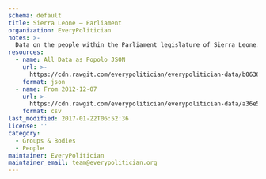```yaml
---
schema: default
title: Sierra Leone — Parliament
organization: EveryPolitician
notes: >-
  Data on the people within the Parliament legislature of Sierra Leone.
resources:
  - name: All Data as Popolo JSON
    url: >-
      https://cdn.rawgit.com/everypolitician/everypolitician-data/b06368ba221615e036beaa4980c2c23c70084f92/data/Sierra_Leone/Parliament/ep-popolo-v1.0.json
    format: json
  - name: From 2012-12-07
    url: >-
      https://cdn.rawgit.com/everypolitician/everypolitician-data/a36e5da4821d07f38d727b813a3a1be9c17f7053/data/Sierra_Leone/Parliament/term-2-4.csv
    format: csv
last_modified: 2017-01-22T06:52:36
license: ''
category:
  - Groups & Bodies
  - People
maintainer: EveryPolitician
maintainer_email: team@everypolitician.org
---
```

